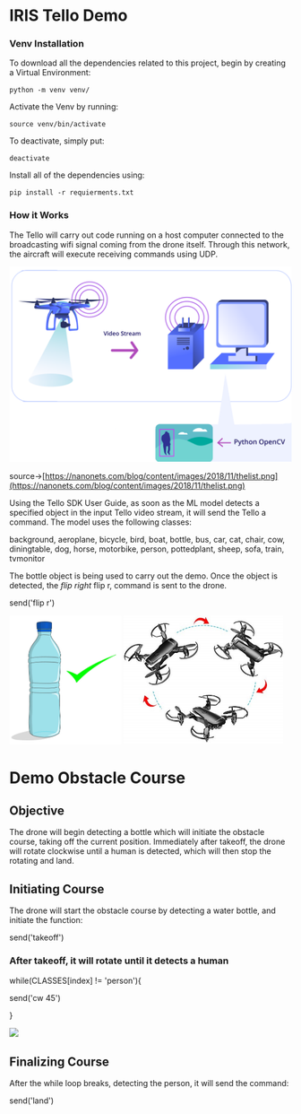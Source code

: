 # IRIS Tello Demo

### Venv Installation

To download all the dependencies related to this project, begin by creating a Virtual Environment:

    python -m venv venv/

Activate the Venv by running:

    source venv/bin/activate

To deactivate, simply put:

    deactivate

Install all of the dependencies using:

    pip install -r requierments.txt
### How it Works

The Tello will carry out code running on a host computer connected to the broadcasting wifi signal coming from the drone itself. Through this network, the aircraft will execute receiving commands using UDP.

<img src="./IRIS%20Tello%20Demo%200c5e455c65a8456da11ddbd4c57b1610/diagram.png" alt="alt text" width="600"/>

source→[https://nanonets.com/blog/content/images/2018/11/thelist.png](https://nanonets.com/blog/content/images/2018/11/thelist.png)

Using the Tello SDK User Guide, as soon as the ML model detects a specified object in the input Tello video stream, it will send the Tello a command. The model uses the following classes:

background, aeroplane, bicycle, bird, boat, bottle, bus, car, cat, chair, cow,
diningtable, dog, horse, motorbike, person, pottedplant, sheep, sofa, train, tvmonitor

The bottle object is being used to carry out the demo. Once the object is detected, the *flip right* flip r, command is sent to the drone.

send('flip r')

<img src="./IRIS%20Tello%20Demo%200c5e455c65a8456da11ddbd4c57b1610/Draw-a-Water-Bottle-Step-11.jpg" alt="alt text" width="200"/>

<img src="./IRIS%20Tello%20Demo%200c5e455c65a8456da11ddbd4c57b1610/415yjHOgXVL.jpg" alt="alt text" width="285"/>


# Demo Obstacle Course

## Objective

The drone will begin detecting a bottle which will initiate the obstacle course, taking off the current position. Immediately after takeoff, the drone will rotate clockwise until a human is detected, which will then stop the rotating and land.

## Initiating Course

The drone will start the obstacle course by detecting a water bottle, and initiate the function:

send('takeoff')

### After takeoff, it will rotate until it detects a human

while(CLASSES[index] != 'person'){

send('cw 45')

}

<img src="https://thedatafrog.s3.amazonaws.com/media/images/Screen-Shot-2019-04-18-at-16.15.54.max-1000x500.png">

## Finalizing Course

After the while loop breaks, detecting the person, it will send the command:

send('land')